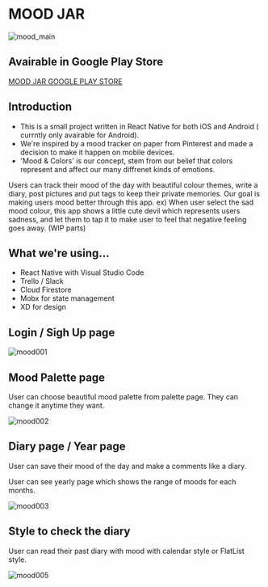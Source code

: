 # MOOD JAR  

![mood_main](https://user-images.githubusercontent.com/26515369/46645213-b16b3380-cb38-11e8-8ec6-21f98bfdfa16.jpg)  

## Avairable in Google Play Store

[MOOD JAR GOOGLE PLAY STORE](https://play.google.com/store/apps/details?id=com.mood_tracker) 

## Introduction

- This is a small project written in React Native for both iOS and Android ( currntly only avairable for Android).
- We're inspired by a mood tracker on paper from Pinterest and made a decision to make it happen on mobile devices.
- 'Mood & Colors' is our concept, stem from our belief that colors represent and affect our many diffrenet kinds of emotions.

Users can track their mood of the day with beautiful colour themes, write a diary, post pictures and put tags to keep their private memories. Our goal is making users mood better through this app. 
ex) When user select the sad mood colour, this app shows a little cute devil which represents users sadness, and let them to tap it to make user to feel that negative feeling goes away. (WIP parts)  



## What we're using...
- React Native with Visual Studio Code
- Trello / Slack
- Cloud Firestore
- Mobx for state management
- XD for design  

## Login / Sigh Up page  
  
![mood001](https://user-images.githubusercontent.com/26515369/46645728-2a6b8a80-cb3b-11e8-9203-acd8f467b01a.gif)  

## Mood Palette page    

User can choose beautiful mood palette from palette page. They can change it anytime they want.  
  
 ![mood002](https://user-images.githubusercontent.com/26515369/46645768-5edf4680-cb3b-11e8-9437-2f2cf9391ed7.gif)  
 
 ## Diary page / Year page   
 
User can save their mood of the day and make a comments like a diary.  

User can see yearly page which shows the range of moods for each months.  
  
![mood003](https://user-images.githubusercontent.com/26515369/46645957-44599d00-cb3c-11e8-95c1-42062dc9157e.gif)  

## Style to check the diary  

User can read their past diary with mood with calendar style or FlatList style.  

![mood005](https://user-images.githubusercontent.com/26515369/46646010-9b5f7200-cb3c-11e8-9ee2-cb2b0dae1a69.gif)  







